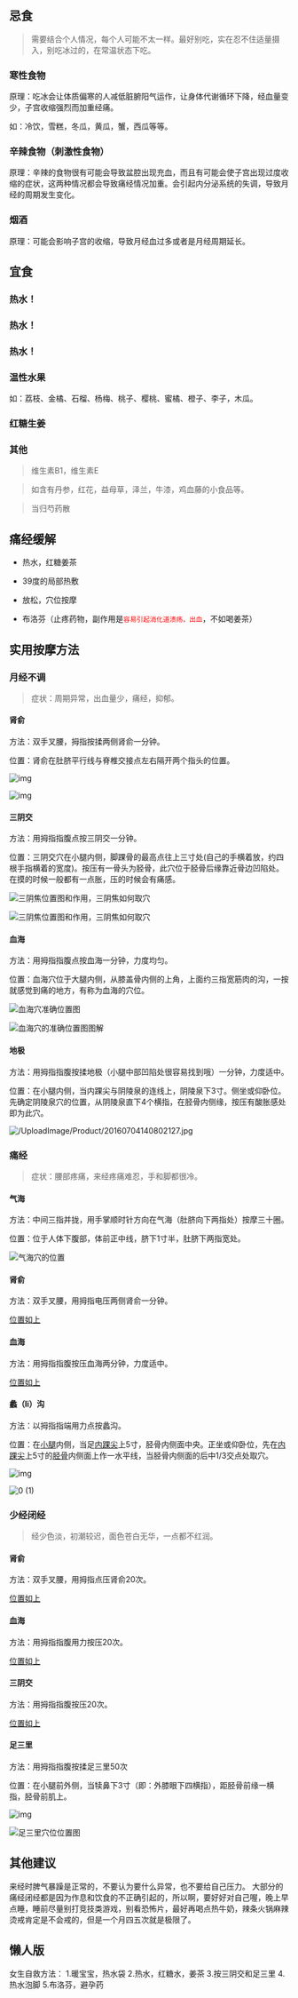 ## 忌食

> 需要结合个人情况，每个人可能不太一样。最好别吃，实在忍不住适量摄入，别吃冰过的，在常温状态下吃。

### 寒性食物

原理：吃冰会让体质偏寒的人减低脏腑阳气运作，让身体代谢循环下降，经血量变少，子宫收缩强烈而加重经痛。

如：冷饮，雪糕，冬瓜，黄瓜，蟹，西瓜等等。

### 辛辣食物（刺激性食物）

原理：辛辣的食物很有可能会导致盆腔出现充血，而且有可能会使子宫出现过度收缩的症状，这两种情况都会导致痛经情况加重。会引起内分泌系统的失调，导致月经的周期发生变化。

### 烟酒

原理：可能会影响子宫的收缩，导致月经血过多或者是月经周期延长。

## 宜食

### 热水！

### 热水！

### 热水！

### 温性水果

如：荔枝、金橘、石榴、杨梅、桃子、樱桃、蜜橘、橙子、李子，木瓜。

### 红糖生姜

### 其他

> 维生素B1，维生素E

> 如含有丹参，红花，益母草，泽兰，牛漆，鸡血藤的小食品等。

> 当归芍药散

## 痛经缓解

- 热水，红糖姜茶
- 39度的局部热敷

- 放松，穴位按摩
- 布洛芬（止疼药物，副作用是<span style="color:red">`容易引起消化道溃疡，出血`</span>，不如喝姜茶）

## <span id = "am" > 实用按摩方法 </span>

### 月经不调

> 症状：周期异常，出血量少，痛经，抑郁。

#### 肾俞

方法：双手叉腰，拇指按揉两侧肾俞一分钟。

位置：<span id = "sy_pos">肾俞在肚脐平行线与脊椎交接点左右隔开两个指头的位置。</span>

![img](waifu.assets/sy1.jpg)

![img](waifu.assets/sy2.jpg)

#### 三阴交

方法：用拇指指腹点按三阴交一分钟。

位置：<span id = "syj_pos">三阴交穴在小腿内侧，脚踝骨的最高点往上三寸处(自己的手横着放，约四根手指横着的宽度)。按压有一骨头为胫骨，此穴位于胫骨后缘靠近骨边凹陷处。在摸的时候一般都有一点胀，压的时候会有痛感。</span>

![三阴焦位置图和作用，三阴焦如何取穴](waifu.assets/syj1.jpg)

![三阴焦位置图和作用，三阴焦如何取穴](waifu.assets/syj2.jpg)

#### 血海

方法：用拇指指腹点按血海一分钟，力度均匀。

位置：<span id = "xh_pos">血海穴位于大腿内侧，从膝盖骨内侧的上角，上面约三指宽筋肉的沟，一按就感觉到痛的地方，有称为血海的穴位。</span>

![血海穴准确位置图](waifu.assets/xh1.jpg)

![血海穴的准确位置图图解](waifu.assets/xh2.jpg)

#### 地极

方法：用拇指指腹按揉地极（小腿中部凹陷处很容易找到哦）一分钟，力度适中。

位置：<span id = "dj_pos">在小腿内侧，当内踝尖与阴陵泉的连线上，阴陵泉下3寸。侧坐或仰卧位。先确定阴陵泉穴的位置，从阴陵泉直下4个横指，在胫骨内侧缘，按压有酸胀感处即为此穴。</span>

![/UploadImage/Product/20160704140802127.jpg](waifu.assets/dj1.jpg)

###     痛经

> 症状：腰部疼痛，来经疼痛难忍，手和脚都很冷。

#### 气海

方法：中间三指并拢，用手掌顺时针方向在气海（肚脐向下两指处）按摩三十圈。

位置：<span id = "qh_pos">位于人体下腹部，体前正中线，脐下1寸半，肚脐下两指宽处。</span>

![气海穴的位置](waifu.assets/qh1.jpg)

#### 肾俞

方法：双手叉腰，用拇指电压两侧肾俞一分钟。

[位置如上](#xy_pos)

#### 血海

方法：用拇指指腹按压血海两分钟，力度适中。

[位置如上](#xh_pos)

#### 蠡（li）沟

方法：以拇指指端用力点按蠡沟。

位置：<span id = "lg_pos">在[小腿](https://baike.baidu.com/item/小腿)内侧，当足[内踝尖](https://baike.baidu.com/item/内踝尖)上5寸，胫骨内侧面中央。</span>正坐或仰卧位，先在[内踝尖](https://baike.baidu.com/item/内踝尖)上5寸的[胫骨](https://baike.baidu.com/item/胫骨)内侧面上作一水平线，当胫骨内侧面的后中1/3交点处取穴。

![img](waifu.assets/lg1.jpg)

![0 (1)](waifu.assets/lg2.jpg)

### 少经闭经

> 经少色淡，初潮较迟，面色苍白无华，一点都不红润。

#### 肾俞

方法：双手叉腰，用拇指点压肾俞20次。

[位置如上](#xy_pos)

#### 血海

方法：用拇指指腹用力按压20次。

[位置如上](#xh_pos)

#### 三阴交

方法：用拇指指腹按压20次。

[位置如上](#syj_pos)

#### 足三里

方法：用拇指指腹按揉足三里50次

位置：<span id = "zsl_pos">在小腿前外侧，当犊鼻下3寸（即：外膝眼下四横指），距胫骨前缘一横指，胫骨前肌上。</span>

![img](waifu.assets/zsl1.jpg)

![足三里穴位位置图](waifu.assets/zsl2.jpg)

## 其他建议

来经时脾气暴躁是正常的，不要认为要什么异常，也不要给自己压力。
大部分的痛经闭经都是因为作息和饮食的不正确引起的，所以啊，要好好对自己喔，晚上早点睡，睡前尽量别打竞技类游戏，别看恐怖片，最好再喝点热牛奶，辣条火锅麻辣烫戒肯定是不会戒的，但是一个月四五次就是极限了。

## 懒人版

女生自救方法：
1.暖宝宝，热水袋
2.热水，红糖水，姜茶
3.按三阴交和足三里
4.热水泡脚
5.布洛芬，避孕药

